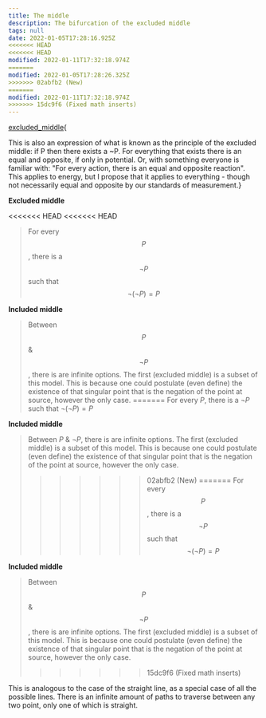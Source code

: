 ```yaml
---
title: The middle
description: The bifurcation of the excluded middle
tags: null
date: 2022-01-05T17:28:16.925Z
<<<<<<< HEAD
<<<<<<< HEAD
modified: 2022-01-11T17:32:18.974Z
=======
modified: 2022-01-05T17:28:26.325Z
>>>>>>> 02abfb2 (New)
=======
modified: 2022-01-11T17:32:18.974Z
>>>>>>> 15dc9f6 (Fixed math inserts)
---
```


[excluded_middle](excluded_mid.html){

This is also an expression of what is known as the principle of the excluded middle: if P then there exists a ~P. For everything that exists there is an equal and opposite, if only in potential. Or, with something everyone is familiar with: "For every action, there is an equal and opposite reaction". This applies to energy, but I propose that it applies to everything - though not necessarily equal and opposite by our standards of measurement.}

**Excluded middle**

<<<<<<< HEAD
<<<<<<< HEAD
> For every $$P$$, there is a $$\neg{P}$$ such that $$\neg(\neg{P}) = P$$

**Included middle**

> Between $$P$$ &amp; $$\neg P$$, there is are infinite options. The first (excluded middle) is a subset of this model. This is because one could postulate (even define) the existence of that singular point that is the negation of the point at source, however the only case.
=======
> For every $P$, there is a $\neg P$ such that $\neg(\neg P) = P$

**Included middle**

> Between $P$ &amp; $\neg P$, there is are infinite options. The first (excluded middle) is a subset of this model. This is because one could postulate (even define) the existence of that singular point that is the negation of the point at source, however the only case.
>>>>>>> 02abfb2 (New)
=======
> For every $$P$$, there is a $$\neg{P}$$ such that $$\neg(\neg{P}) = P$$

**Included middle**

> Between $$P$$ &amp; $$\neg P$$, there is are infinite options. The first (excluded middle) is a subset of this model. This is because one could postulate (even define) the existence of that singular point that is the negation of the point at source, however the only case.
>>>>>>> 15dc9f6 (Fixed math inserts)

This is analogous to the case of the straight line, as a special case of all the possible lines. There is an infinite amount of paths to traverse between any two point, only one of which is straight.
